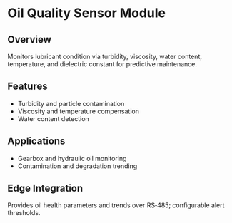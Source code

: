 # Oil Quality Sensor Module

## Overview
Monitors lubricant condition via turbidity, viscosity, water content, temperature, and dielectric constant for predictive maintenance.

## Features
- Turbidity and particle contamination
- Viscosity and temperature compensation
- Water content detection

## Applications
- Gearbox and hydraulic oil monitoring
- Contamination and degradation trending

## Edge Integration
Provides oil health parameters and trends over RS‑485; configurable alert thresholds.
